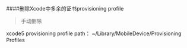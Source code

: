 ####删除Xcode中多余的证书provisioning profile
>手动删除
>

xcode5 provisioning profile path： ~/Library/MobileDevice/Provisioning Profiles